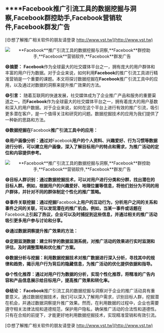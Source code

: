## ****Facebook**推广引流工具的数据挖掘与洞察,**Facebook**群控助手,**Facebook**营销软件,**Facebook**群发广告**

[😍想了解推广相关软件的朋友请登录 http://www.vst.tw](http://www.vst.tw)

 <center><img src="https://vst.tw/MP4/tuiguang/png/6.png" alt="**Facebook**推广引流工具的数据挖掘与洞察,**Facebook**群控助手,**Facebook**营销软件,**Facebook**群发广告"></center>

**😄摘要：**
**Facebook**作为全球最大的社交媒体平台之一，拥有庞大的用户群体和丰富的用户行为数据。对于企业来说，如何利用**Facebook**的推广引流工具进行精准营销是一个重要的课题。本文将探讨数据挖掘在**Facebook**推广引流工具中的应用，以及通过对数据的洞察来提升推广效果的方法。

**😄引言：**
随着互联网的快速发展，社交媒体成为了企业推广产品和服务的重要渠道之一。而**Facebook**作为全球最大的社交媒体平台之一，拥有着庞大的用户基数和深入的用户数据。对于企业来说，如何在这个平台上进行有效的推广引流，吸引更多潜在客户，是一个值得关注和研究的问题。数据挖掘技术的应用为我们提供了一种新的思路和方法。

**😄数据挖掘在**Facebook**推广引流工具中的应用：**

**😄用户画像分析：通过对**Facebook**用户的个人资料、兴趣爱好、行为习惯等数据进行分析，可以建立用户画像，深入了解目标用户的特点和需求，为推广活动的定位和内容提供参考。**

 <center><img src="https://vst.tw/MP4/tuiguang/png/5.png" alt="**Facebook**推广引流工具的数据挖掘与洞察,**Facebook**群控助手,**Facebook**营销软件,**Facebook**群发广告"></center>

**😄目标人群识别：通过数据挖掘技术，可以对用户进行分类和分群，找出潜在的目标人群。例如，根据用户的兴趣爱好、地理位置等信息，将他们划分为不同的用户群体，并针对不同的群体制定个性化的推广策略。**

**😄事件关联挖掘：通过挖掘**Facebook**上用户的互动行为，分析用户之间的关系和事件之间的关联，可以发现潜在的推广机会。例如，当某一事件或话题在**Facebook**上引起了热议，企业可以及时捕捉到这些信息，并通过相关的推广活动吸引更多用户参与讨论和分享。**

**😄通过数据洞察提升推广效果的方法：**

**😄定期监测数据：建立科学的数据监测系统，对推广活动的效果进行实时监测和评估，及时调整策略和优化推广方案。**

**😄数据分析与挖掘：利用数据挖掘技术对推广数据进行深入分析，寻找其中的规律和趋势，揭示用户行为背后的隐藏信息，为推广活动的优化提供依据和指导。**

**😄个性化推荐：通过对用户行为数据的分析，实现个性化推荐，将精准的广告内容和产品信息展示给目标用户，提高推广效果和转化率。**

**😄结论：**
**Facebook**推广引流工具的数据挖掘与洞察对于企业的推广活动具有重要意义。通过数据挖掘技术，我们可以深入了解用户需求，识别目标人群，挖掘潜在机会，并通过数据洞察提升推广效果。然而，在利用数据的过程中，企业也需要遵守相关法律法规和道德规范，保护用户隐私，确保推广活动的合法性和道德性。只有在合规的前提下，才能更好地利用数据挖掘技术，实现精准营销和有效引流。

[😍想了解推广相关软件的朋友请登录 http://www.vst.tw](http://www.vst.tw)




